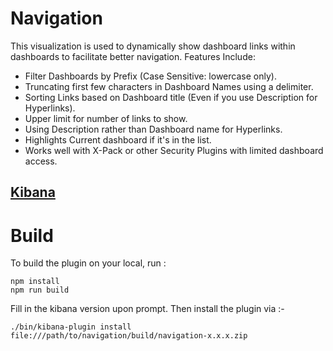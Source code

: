 # Navigation
This visualization is used to dynamically show dashboard links within dashboards to facilitate better navigation.
Features Include:
- Filter Dashboards by Prefix (Case Sensitive: lowercase only).
- Truncating first few characters in Dashboard Names using a delimiter.
- Sorting Links based on Dashboard title (Even if you use Description for Hyperlinks).
- Upper limit for number of links to show.
- Using Description rather than Dashboard name for Hyperlinks.
- Highlights Current dashboard if it's in the list.
- Works well with X-Pack or other Security Plugins with limited dashboard access.

## [Kibana](https://www.elastic.co/downloads/past-releases/kibana-6-2-2 "Kibana")

# Build
To build the plugin on your local, run :
```
npm install
npm run build
```
Fill in the kibana version upon prompt.
Then install the plugin via :-
```
./bin/kibana-plugin install file:///path/to/navigation/build/navigation-x.x.x.zip
```